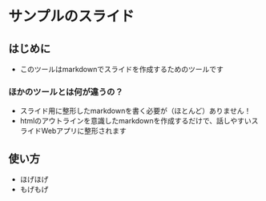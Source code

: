 # サンプルのスライド

## はじめに

- このツールはmarkdownでスライドを作成するためのツールです

### ほかのツールとは何が違うの？

- スライド用に整形したmarkdownを書く必要が（ほとんど）ありません！
- htmlのアウトラインを意識したmarkdownを作成するだけで、話しやすいスライドWebアプリに整形されます

## 使い方

- ほげほげ
- もげもげ
